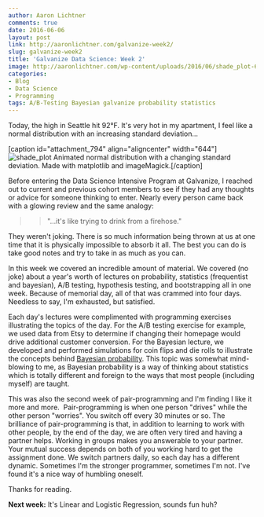 ```yaml
---
author: Aaron Lichtner
comments: true
date: 2016-06-06 
layout: post
link: http://aaronlichtner.com/galvanize-week2/
slug: galvanize-week2
title: 'Galvanize Data Science: Week 2'
image: http://aaronlichtner.com/wp-content/uploads/2016/06/shade_plot-644x483.gif
categories:
- Blog
- Data Science
- Programming
tags: A/B-Testing Bayesian galvanize probability statistics
---
```


Today, the high in Seattle hit 92°F. It's very hot in my apartment, I feel like a normal distribution with an increasing standard deviation...

[caption id="attachment_794" align="aligncenter" width="644"]![shade_plot](http://aaronlichtner.com/wp-content/uploads/2016/06/shade_plot-644x483.gif) Animated normal distribution with a changing standard deviation. Made with matplotlib and imageMagick.[/caption]

Before entering the Data Science Intensive Program at Galvanize, I reached out to current and previous cohort members to see if they had any thoughts or advice for someone thinking to enter. Nearly every person came back with a glowing review and the same analogy:



<blockquote>

> 
> "...it's like trying to drink from a firehose."
> 
> 
</blockquote>



They weren't joking. There is so much information being thrown at us at one time that it is physically impossible to absorb it all. The best you can do is take good notes and try to take in as much as you can.

In this week we covered an incredible amount of material. We covered (no joke) about a year's worth of lectures on probability, statistics (frequentist and bayesian), A/B testing, hypothesis testing, and bootstrapping all in one week. Because of memorial day, all of that was crammed into four days. Needless to say, I'm exhausted, but satisfied.

Each day's lectures were complimented with programming exercises illustrating the topics of the day. For the A/B testing exercise for example, we used data from Etsy to determine if changing their homepage would drive additional customer conversion. For the Bayesian lecture, we developed and performed simulations for coin flips and die rolls to illustrate the concepts behind [Bayesian probability](https://en.wikipedia.org/wiki/Bayesian_inference). This topic was somewhat mind-blowing to me, as Bayesian probability is a way of thinking about statistics which is totally different and foreign to the ways that most people (including myself) are taught.

This was also the second week of pair-programming and I'm finding I like it more and more.  Pair-programming is when one person "drives" while the other person "worries". You switch off every 30 minutes or so. The brilliance of pair-programming is that, in addition to learning to work with other people, by the end of the day, we are often very tired and having a partner helps. Working in groups makes you answerable to your partner. Your mutual success depends on both of you working hard to get the assignment done. We switch partners daily, so each day has a different dynamic. Sometimes I'm the stronger programmer, sometimes I'm not. I've found it's a nice way of humbling oneself.

Thanks for reading.

**Next week:** It's Linear and Logistic Regression, sounds fun huh?
